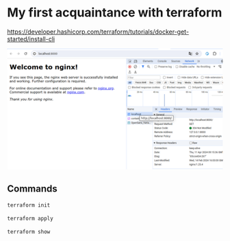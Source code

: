 # My first acquaintance with terraform

https://developer.hashicorp.com/terraform/tutorials/docker-get-started/install-cli

![nginx](image.png)

## Commands

```bash
terraform init
```

```bash
terraform apply
```

```bash
terraform show
```
